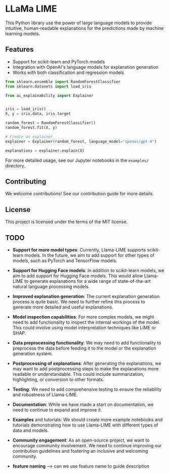 # LLaMa LIME

This Python library use the power of large language models to provide intuitive, human-readable explanations for the predictions made by machine learning models.

## Features

- Support for scikit-learn and PyTorch models
- Integration with OpenAI's language models for explanation generation
- Works with both classification and regression models

```python
from sklearn.ensemble import RandomForestClassifier
from sklearn.datasets import load_iris

from ai_explainability import Explainer


iris = load_iris()
X, y = iris.data, iris.target

random_forest = RandomForestClassifier()
random_forest.fit(X, y)

# Create an explainer
explainer = Explainer(random_forest, language_model="openai/gpt-4")

explanations = explainer.explain(X)
```

For more detailed usage, see our Jupyter notebooks in the `examples/` directory.

## Contributing

We welcome contributions! See our contribution guide for more details.

## License

This project is licensed under the terms of the MIT license.

## TODO

- **Support for more model types**: Currently, Llama-LIME supports scikit-learn models. In the future, we aim to add support for other types of models, such as PyTorch and TensorFlow models.
- **Support for Hugging Face models**: In addition to scikit-learn models, we aim to add support for Hugging Face models. This would allow Llama-LIME to generate explanations for a wide range of state-of-the-art natural language processing models.
- **Improved explanation generation**: The current explanation generation process is quite basic. We need to further refine this process to generate more detailed and useful explanations.
- **Model inspection capabilities**: For more complex models, we might need to add functionality to inspect the internal workings of the model. This could involve using model interpretation techniques like LIME or SHAP.
- **Data preprocessing functionality**: We may need to add functionality to preprocess the data before feeding it to the model or the explanation generation system.
- **Postprocessing of explanations**: After generating the explanations, we may want to add postprocessing steps to make the explanations more readable or understandable. This could include summarization, highlighting, or conversion to other formats.
- **Testing**: We need to add comprehensive testing to ensure the reliability and robustness of Llama-LIME.
- **Documentation**: While we have made a start on documentation, we need to continue to expand and improve it.
- **Examples** and tutorials: We should create more example notebooks and tutorials demonstrating how to use Llama-LIME with different types of data and models.
- **Community engagement**: As an open-source project, we want to encourage community involvement. We need to continue improving our contribution guidelines and fostering an inclusive and welcoming community.


- **feature naming** --> can we use feature name to guide description
